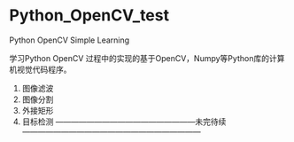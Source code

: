 # Python_OpenCV_test
Python OpenCV Simple Learning

学习Python OpenCV 过程中的实现的基于OpenCV，Numpy等Python库的计算机视觉代码程序。
1. 图像滤波
2. 图像分割
3. 外接矩形
4. 目标检测
——————————————————未完待续———————————————————————
